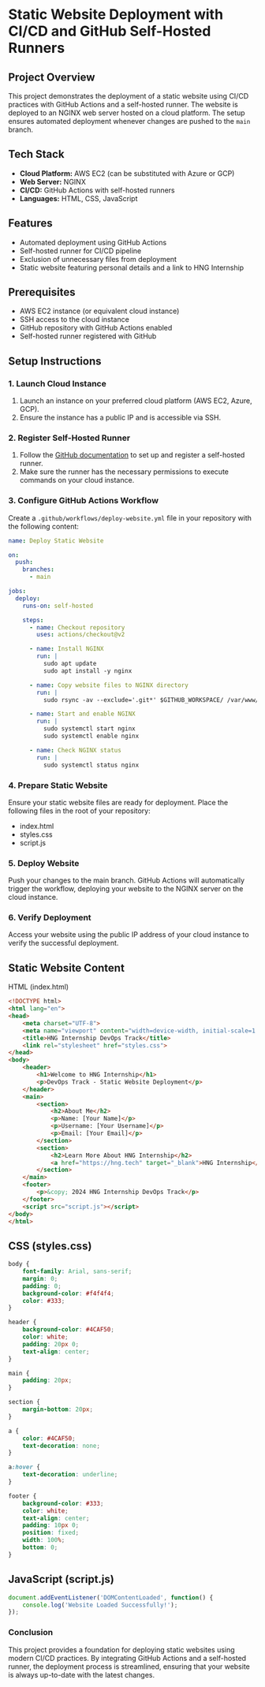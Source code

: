 # Static Website Deployment with CI/CD and GitHub Self-Hosted Runners

## Project Overview

This project demonstrates the deployment of a static website using CI/CD practices with GitHub Actions and a self-hosted runner. The website is deployed to an NGINX web server hosted on a cloud platform. The setup ensures automated deployment whenever changes are pushed to the `main` branch.

## Tech Stack

- **Cloud Platform:** AWS EC2 (can be substituted with Azure or GCP)
- **Web Server:** NGINX
- **CI/CD:** GitHub Actions with self-hosted runners
- **Languages:** HTML, CSS, JavaScript

## Features

- Automated deployment using GitHub Actions
- Self-hosted runner for CI/CD pipeline
- Exclusion of unnecessary files from deployment
- Static website featuring personal details and a link to HNG Internship

## Prerequisites

- AWS EC2 instance (or equivalent cloud instance)
- SSH access to the cloud instance
- GitHub repository with GitHub Actions enabled
- Self-hosted runner registered with GitHub

## Setup Instructions

### 1. Launch Cloud Instance

1. Launch an instance on your preferred cloud platform (AWS EC2, Azure, GCP).
2. Ensure the instance has a public IP and is accessible via SSH.

### 2. Register Self-Hosted Runner

1. Follow the [GitHub documentation](https://docs.github.com/en/actions/hosting-your-own-runners/adding-self-hosted-runners) to set up and register a self-hosted runner.
2. Make sure the runner has the necessary permissions to execute commands on your cloud instance.

### 3. Configure GitHub Actions Workflow

Create a `.github/workflows/deploy-website.yml` file in your repository with the following content:

```yaml
name: Deploy Static Website

on:
  push:
    branches:
      - main

jobs:
  deploy:
    runs-on: self-hosted

    steps:
      - name: Checkout repository
        uses: actions/checkout@v2

      - name: Install NGINX
        run: |
          sudo apt update
          sudo apt install -y nginx

      - name: Copy website files to NGINX directory
        run: |
          sudo rsync -av --exclude='.git*' $GITHUB_WORKSPACE/ /var/www/html/

      - name: Start and enable NGINX
        run: |
          sudo systemctl start nginx
          sudo systemctl enable nginx

      - name: Check NGINX status
        run: |
          sudo systemctl status nginx
```

### 4. Prepare Static Website

Ensure your static website files are ready for deployment. Place the following files in the root of your repository:

- index.html
- styles.css
- script.js

### 5. Deploy Website

Push your changes to the main branch.
GitHub Actions will automatically trigger the workflow, deploying your website to the NGINX server on the cloud instance.

### 6. Verify Deployment

Access your website using the public IP address of your cloud instance to verify the successful deployment.

## Static Website Content

HTML (index.html)
```html
<!DOCTYPE html>
<html lang="en">
<head>
    <meta charset="UTF-8">
    <meta name="viewport" content="width=device-width, initial-scale=1.0">
    <title>HNG Internship DevOps Track</title>
    <link rel="stylesheet" href="styles.css">
</head>
<body>
    <header>
        <h1>Welcome to HNG Internship</h1>
        <p>DevOps Track - Static Website Deployment</p>
    </header>
    <main>
        <section>
            <h2>About Me</h2>
            <p>Name: [Your Name]</p>
            <p>Username: [Your Username]</p>
            <p>Email: [Your Email]</p>
        </section>
        <section>
            <h2>Learn More About HNG Internship</h2>
            <a href="https://hng.tech" target="_blank">HNG Internship</a>
        </section>
    </main>
    <footer>
        <p>&copy; 2024 HNG Internship DevOps Track</p>
    </footer>
    <script src="script.js"></script>
</body>
</html>
```

## CSS (styles.css)
```css
body {
    font-family: Arial, sans-serif;
    margin: 0;
    padding: 0;
    background-color: #f4f4f4;
    color: #333;
}

header {
    background-color: #4CAF50;
    color: white;
    padding: 20px 0;
    text-align: center;
}

main {
    padding: 20px;
}

section {
    margin-bottom: 20px;
}

a {
    color: #4CAF50;
    text-decoration: none;
}

a:hover {
    text-decoration: underline;
}

footer {
    background-color: #333;
    color: white;
    text-align: center;
    padding: 10px 0;
    position: fixed;
    width: 100%;
    bottom: 0;
}
```

## JavaScript (script.js)
```.js
document.addEventListener('DOMContentLoaded', function() {
    console.log('Website Loaded Successfully!');
});
```

### Conclusion

This project provides a foundation for deploying static websites using modern CI/CD practices. By integrating GitHub Actions and a self-hosted runner, the deployment process is streamlined, ensuring that your website is always up-to-date with the latest changes.
